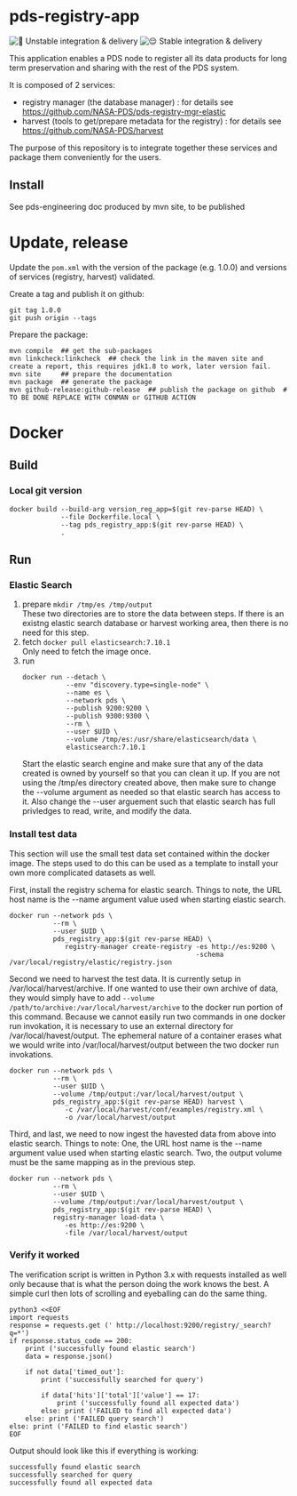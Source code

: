 # pds-registry-app

![🤪 Unstable integration & delivery](https://github.com/NASA-PDS/pds-registry-app/workflows/%F0%9F%A4%AA%20Unstable%20integration%20&%20delivery/badge.svg) ![😌 Stable integration & delivery](https://github.com/NASA-PDS/pds-registry-app/workflows/%F0%9F%98%8C%20Stable%20integration%20&%20delivery/badge.svg)

This application enables a PDS node to register all its data products for long term preservation and sharing with the rest of the PDS system.

It is composed of 2 services:
 - registry manager (the database manager) : for details see https://github.com/NASA-PDS/pds-registry-mgr-elastic
 - harvest (tools to get/prepare metadata for the registry) : for details see https://github.com/NASA-PDS/harvest
 
The purpose of this repository is to integrate together these services and package them conveniently for the users.

## Install

See pds-engineering doc produced by mvn site, to be published

# Update, release


Update the `pom.xml` with the version of the package (e.g. 1.0.0) and versions of services (registry, harvest) validated.

Create a tag and publish it on github:

    git tag 1.0.0
    git push origin --tags
    
Prepare the package:

    mvn compile  ## get the sub-packages
    mvn linkcheck:linkcheck  ## check the link in the maven site and create a report, this requires jdk1.8 to work, later version fail.
    mvn site     ## prepare the documentation
    mvn package  ## generate the package
    mvn github-release:github-release  ## publish the package on github  # TO BE DONE REPLACE WITH CONMAN or GITHUB ACTION

    
# Docker

## Build

### Local git version

```
docker build --build-arg version_reg_app=$(git rev-parse HEAD) \
             --file Dockerfile.local \
             --tag pds_registry_app:$(git rev-parse HEAD) \
             .
```

## Run

### Elastic Search

1. prepare `mkdir /tmp/es /tmp/output`  
    These two directories are to store the data between steps. If there is an existng elastic search database or harvest working area, then there is no need for this step.
1. fetch `docker pull elasticsearch:7.10.1`  
    Only need to fetch the image once.
1. run  
    ```
    docker run --detach \
               --env "discovery.type=single-node" \
               --name es \
               --network pds \
               --publish 9200:9200 \
               --publish 9300:9300 \
               --rm \
               --user $UID \
               --volume /tmp/es:/usr/share/elasticsearch/data \
               elasticsearch:7.10.1
    ```  
    Start the elastic search engine and make sure that any of the data created is owned by yourself so that you can clean it up. If you are not using the /tmp/es directory created above, then make sure to change the --volume argument as needed so that elastic search has access to it. Also change the --user arguement such that elastic search has full privledges to read, write, and modify the data.

### Install test data 

This section will use the small test data set contained within the docker image. The steps used to do this can be used as a template to install your own more complicated datasets as well.

First, install the registry schema for elastic search. Things to note, the URL host name is the --name argument value used when starting elastic search.

```
docker run --network pds \
           --rm \
           --user $UID \
           pds_registry_app:$(git rev-parse HEAD) \
              registry-manager create-registry -es http://es:9200 \
                                               -schema /var/local/registry/elastic/registry.json 
```

Second we need to harvest the test data. It is currently setup in /var/local/harvest/archive. If one wanted to use their own archive of data, they would simply have to add `--volume /path/to/archive:/var/local/harvest/archive` to the docker run portion of this command. Because we cannot easily run two commands in one docker run invokation, it is necessary to use an external directory for /var/local/havest/output. The ephemeral nature of a container erases what we would write into /var/local/harvest/output between the two docker run invokations.
```
docker run --network pds \
           --rm \
           --user $UID \
           --volume /tmp/output:/var/local/harvest/output \
           pds_registry_app:$(git rev-parse HEAD) harvest \
              -c /var/local/harvest/conf/examples/registry.xml \
              -o /var/local/harvest/output
```

Third, and last, we need to now ingest the havested data from above into elastic search. Things to note: One, the URL host name is the --name argument value used when starting elastic search. Two, the output volume must be the same mapping as in the previous step.
```
docker run --network pds \
           --rm \
           --user $UID \
           --volume /tmp/output:/var/local/harvest/output \
           pds_registry_app:$(git rev-parse HEAD) \
           registry-manager load-data \
              -es http://es:9200 \
              -file /var/local/harvest/output
```

### Verify it worked

The verification script is written in Python 3.x with requests installed as well only because that is what the person doing the work knows the best. A simple curl then lots of scrolling and eyeballing can do the same thing.


```
python3 <<EOF
import requests
response = requests.get (' http://localhost:9200/registry/_search?q=*')
if response.status_code == 200:
    print ('successfully found elastic search')
    data = response.json()

    if not data['timed_out']:
        print ('successfully searched for query')

        if data['hits']['total']['value'] == 17:
            print ('successfully found all expected data')
        else: print ('FAILED to find all expected data')
    else: print ('FAILED query search')
else: print ('FAILED to find elastic search')
EOF
```

Output should look like this if everything is working:
```
successfully found elastic search
successfully searched for query
successfully found all expected data

```

